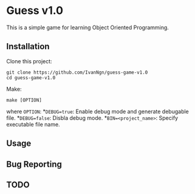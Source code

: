 # Guess v1.0

This is a simple game for learning Object Oriented Programming.

## Installation

Clone this project:
```
git clone https://github.com/IvanNgn/guess-game-v1.0
cd guess-game-v1.0
```

Make:
```
make [OPTION]
```

where `OPTION`:
  *`DEBUG=true`: Enable debug mode and generate debugable file.
  *`DEBUG=false`: Disbla debug mode.
  *`BIN=<project_name>`: Specify executable file name.

## Usage

## Bug Reporting

## TODO